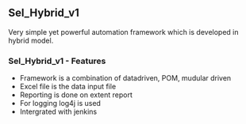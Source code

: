 ## Sel_Hybrid_v1
Very simple yet powerful automation framework which is developed in hybrid model.


### Sel_Hybrid_v1 - Features
- Framework is a combination of datadriven, POM, mudular driven
- Excel file is the data input file
- Reporting is done on extent report
- For logging log4j is used
- Intergrated with jenkins
